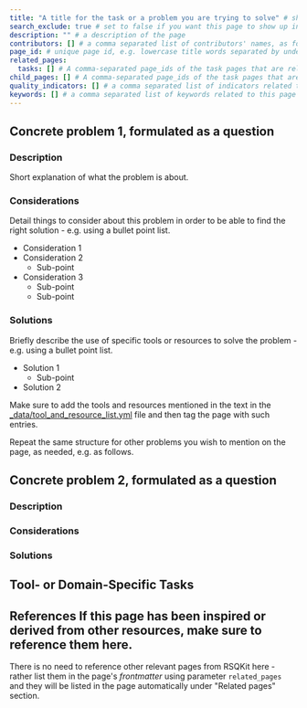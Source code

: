 ```yaml
---
title: "A title for the task or a problem you are trying to solve" # short title
search_exclude: true # set to false if you want this page to show up in search results
description: "" # a description of the page
contributors: [] # a comma separated list of contributors' names, as found in _data/CONTRIBUTORS.yml
page_id: # unique page id, e.g. lowercase title words separated by underscore(s) - for example page_id of 'version control' page could be version_control
related_pages:
  tasks: [] # A comma-separated page_ids of the task pages that are related to the current page
child_pages: [] # A comma-separated page_ids of the task pages that are children to the current page in some sense (describes either "task/subtask" relationship or "general task/task using specific tool or applied to domain" relationship)
quality_indicators: [] # a comma separated list of indicators related to this page, according to the ids in https://w3id.org/everse/i/indicators/
keywords: [] # a comma separated list of keywords related to this page (surround multi word terms in quotes), e.g. keywords: ["ci", "cd", "continuous integration", "continuous deployment"]
---
```


## Concrete problem 1, formulated as a question <!-- example: how to version control code? -->

### Description <!-- do not delete this heading and write your text below it -->

Short explanation of what the problem is about.

### Considerations <!-- do not delete this heading and write your text below it -->

Detail things to consider about this problem in order to be able to find the right solution - e.g. using a bullet point list.

- Consideration 1
- Consideration 2
  - Sub-point
- Consideration 3 
  - Sub-point 
  - Sub-point

### Solutions <!-- do not delete this heading and write your text below it -->

Briefly describe the use of specific tools or resources to solve the problem - e.g. using a bullet point list.

- Solution 1
  - Sub-point
- Solution 2

Make sure to add the tools and resources mentioned in the text in the [_data/tool_and_resource_list.yml](_data/tool_and_resource_list.yml) file and then tag the page with such entries.

Repeat the same structure for other problems you wish to mention on the page, as needed, e.g. as follows.

## Concrete problem 2, formulated as a question <!-- example: how to use GitHub to share code ? -->

### Description <!-- do not delete this heading and write your text below it -->

### Considerations <!-- do not delete this heading and write your text below it -->

### Solutions <!-- do not delete this heading and write your text below it -->

## Tool- or Domain-Specific Tasks <!-- do not delete this heading and write your text below it - this is an optional section to list relevant tool- or domain-specific sub-pages -->

<!--
You can use this section to list tool- or domain-specific (sub-)tasks here - list them in the page's *frontmatter* using parameter `child_pages` and then use that list in this section as follows:

This is a suggested list tool-specific sub-tasks to have a look at.

{% assign child_pages = page.child_pages | join: ', ' %}
{% include section-navigation-tiles.html type="tasks" custom=child_pages sort=false col=4 %}
-->

## References <!-- do not delete this heading and write your text below it --> If this page has been inspired or derived from other resources, make sure to reference them here.

There is no need to reference other relevant pages from RSQKit here - rather list them in the page's *frontmatter* using parameter `related_pages` and they will be listed in the page automatically under "Related pages" section.